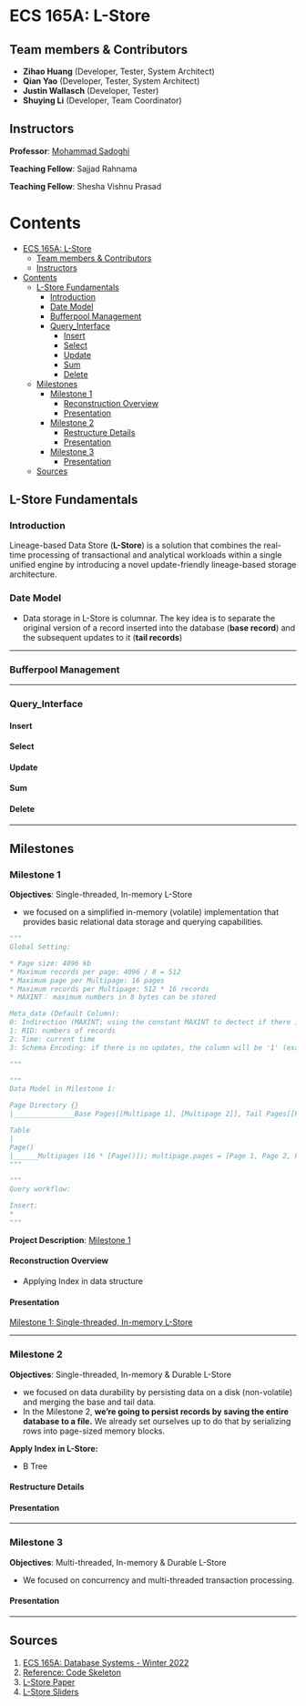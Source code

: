 # ECS 165A: L-Store

## Team members & Contributors
- **Zihao Huang** (Developer, Tester, System Architect)
- **Qian Yao** (Developer, Tester, System Architect)
- **Justin Wallasch** (Developer, Tester)
- **Shuying Li** (Developer, Team Coordinator)

## Instructors
**Professor**: [Mohammad Sadoghi](https://expolab.org/)

**Teaching Fellow**: Sajjad Rahnama

**Teaching Fellow**: Shesha Vishnu Prasad

# Contents 
- [ECS 165A: L-Store](#ecs-165a-l-store)
  - [Team members & Contributors](#team-members--contributors)
  - [Instructors](#instructors)
- [Contents](#contents)
  - [L-Store Fundamentals](#l-store-fundamentals)
    - [Introduction](#introduction)
    - [Date Model](#date-model)
    - [Bufferpool Management](#bufferpool-management)
    - [Query_Interface](#query_interface)
      - [Insert](#insert)
      - [Select](#select)
      - [Update](#update)
      - [Sum](#sum)
      - [Delete](#delete)
  - [Milestones](#milestones)
    - [Milestone 1](#milestone-1)
      - [Reconstruction Overview](#reconstruction-overview)
      - [Presentation](#presentation)
    - [Milestone 2](#milestone-2)
      - [Restructure Details](#restructure-details)
      - [Presentation](#presentation-1)
    - [Milestone 3](#milestone-3)
      - [Presentation](#presentation-2)
  - [Sources](#sources)

## L-Store Fundamentals
### Introduction
Lineage-based Data Store (**L-Store**) is a solution that combines the real-time processing of transactional and analytical workloads within a single unified engine by introducing a novel update-friendly lineage-based storage architecture.

### Date Model
* Data storage in L-Store is columnar. The key idea is to separate the original version of a record inserted into the database (**base record**) and the subsequent updates to it (**tail records**)

---
### Bufferpool Management

---
### Query_Interface
#### Insert

#### Select

#### Update

#### Sum

#### Delete

---
## Milestones
### Milestone 1
**Objectives**: Single-threaded, In-memory L-Store
* we focused on a simplified in-memory (volatile) implementation that provides basic relational data storage and querying capabilities.

```python
"""
Global Setting:

* Page size: 4096 kb 
* Maximum records per page: 4096 / 8 = 512
* Maximum page per Multipage: 16 pages
* Maximum records per Multipage: 512 * 16 records
* MAXINT： maximum numbers in 8 bytes can be stored

Meta_data (Default Column):
0: Indirection (MAXINT; using the constant MAXINT to dectect if there is any updates in that records)
1: RID: numbers of records
2: Time: current time
3: Schema Encoding: if there is no updates, the column will be '1' (example, "00000", with update in column 3 will be "00100")

"""
```

```python
"""
Data Model in Milestone 1:

Page Directory {}
|_______________Base Pages[[Multipage 1], [Multipage 2]], Tail Pages[[Page 1], [Page 2]]

Table
|
Page()
|______Multipages (16 * [Page()]); multipage.pages = [Page 1, Page 2, Page 3, Page 4]
"""
```

```Python
"""
Query workflow:

Insert:
* 
"""
```

**Project Description**: [Milestone 1](https://expolab.org/ecs165a-winter2022/milestones/Milestone1.pdf)

#### Reconstruction Overview
* Applying Index in data structure



#### Presentation
[Milestone 1: Single-threaded, In-memory L-Store](https://docs.google.com/presentation/d/1xfVZv24Y0t1clj_643fu7V2vQSKsAg_whh3AqZNLI50/edit?usp=sharing)

---
### Milestone 2

**Objectives**: Single-threaded, In-memory & Durable L-Store
* we focused on data durability by persisting data on a disk (non-volatile) and merging the base and tail data.
* In the Milestone 2, **we’re going to persist records by saving the entire database to a file.** We already set ourselves up to do that by serializing rows into page-sized memory blocks.

**Apply Index in L-Store:**
* B Tree

#### Restructure Details

#### Presentation

---
### Milestone 3
**Objectives**: Multi-threaded, In-memory & Durable L-Store
* We focused on concurrency and multi-threaded transaction processing.

#### Presentation

---
## Sources
1. [ECS 165A: Database Systems - Winter 2022](https://expolab.org/ecs165a-winter2022.html)
2. [Reference: Code Skeleton](https://github.com/msadoghi/165a-winter-2022)
3. [L-Store Paper](https://www.researchgate.net/publication/324150481_L-Store_A_Real-time_OLTP_and_OLAP_System)
4. [L-Store Sliders](https://expolab.org/papers/l-store-slides.pdf)